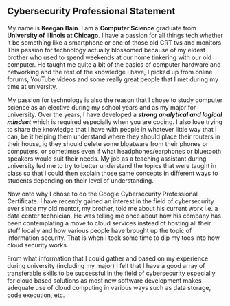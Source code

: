 ## Cybersecurity Professional Statement

My name is **Keegan Bain**. I am a **Computer Science** graduate from **University of Illinois at Chicago**. I have a passion for all things tech whether it be something like a smartphone or one of those old CRT tvs and monitors. This passion for technology actually blossomed because of my eldest brother who used to spend weekends at our home tinkering with our old computer. He taught me quite a bit of the basics of computer hardware and networking and the rest of the knowledge I have, I picked up from online forums, YouTube videos and some really great people that I met during my time at university. 

My passion for technology is also the reason that I chose to study computer science as an elective during my school years and as my major for university. Over the years, I have developed a ***strong analytical and logical mindset*** which is required especially when you are coding. I also love trying to share the knowledge that I have with people in whatever little way that I can, be it helping them understand where they should place their routers in their house, ig they should delete some bloatware from their phones or computers, or sometimes even if what headphones/earphones or bluetooth speakers would suit their needs. My job as a teaching assistant during university led me to try to better understand the topics that were taught in class so that I could then explain those same concepts in different ways to students depending on their level of understanding.

Now onto why I chose to do the Google Cybersecurity Professional Certificate. I have recently gained an interest in the field of cybersecurity ever since my old mentor, my brother, told me about his current work i.e. a data center technician. He was telling me once about how his company has been contemplating a move to cloud services instead of hosting all their stuff locally and how various people have brought up the topic of information security. That is when I took some time to dip my toes into how cloud security works. 

From what information that I could gather and based on my experience during university (including my major) I felt that I have a good array of transferable skills to be successful in the field of cybersecurity especially for cloud based solutions as most new software development makes adequate use of cloud computing in various ways such as data storage, code execution, etc.
